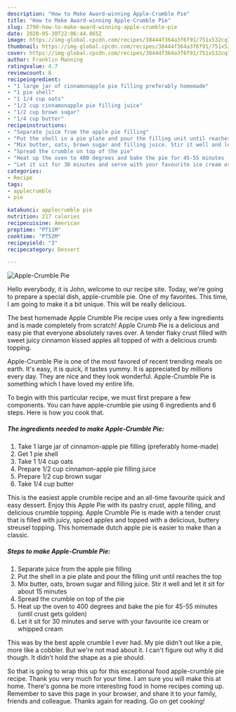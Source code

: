 ```yaml
---
description: "How to Make Award-winning Apple-Crumble Pie"
title: "How to Make Award-winning Apple-Crumble Pie"
slug: 2790-how-to-make-award-winning-apple-crumble-pie
date: 2020-05-30T22:06:44.865Z
image: https://img-global.cpcdn.com/recipes/38444f364a3f6f91/751x532cq70/apple-crumble-pie-recipe-main-photo.jpg
thumbnail: https://img-global.cpcdn.com/recipes/38444f364a3f6f91/751x532cq70/apple-crumble-pie-recipe-main-photo.jpg
cover: https://img-global.cpcdn.com/recipes/38444f364a3f6f91/751x532cq70/apple-crumble-pie-recipe-main-photo.jpg
author: Franklin Manning
ratingvalue: 4.7
reviewcount: 8
recipeingredient:
- "1 large jar of cinnamonapple pie filling preferably homemade"
- "1 pie shell"
- "1 1/4 cup oats"
- "1/2 cup cinnamonapple pie filling juice"
- "1/2 cup brown sugar"
- "1/4 cup butter"
recipeinstructions:
- "Separate juice from the apple pie filling"
- "Put the shell in a pie plate and pour the filling unit until reaches the top"
- "Mix butter, oats, brown sugar and filling juice. Stir it well and let it sit for about 15 minutes"
- "Spread the crumble on top of the pie"
- "Heat up the oven to 400 degrees and bake the pie for 45-55 minutes (until crust gets golden)"
- "Let it sit for 30 minutes and serve with your favourite ice cream or whipped cream"
categories:
- Recipe
tags:
- applecrumble
- pie

katakunci: applecrumble pie 
nutrition: 217 calories
recipecuisine: American
preptime: "PT11M"
cooktime: "PT52M"
recipeyield: "3"
recipecategory: Dessert

---
```



![Apple-Crumble Pie](https://img-global.cpcdn.com/recipes/38444f364a3f6f91/751x532cq70/apple-crumble-pie-recipe-main-photo.jpg)

Hello everybody, it is John, welcome to our recipe site. Today, we're going to prepare a special dish, apple-crumble pie. One of my favorites. This time, I am going to make it a bit unique. This will be really delicious.

The best homemade Apple Crumble Pie recipe uses only a few ingredients and is made completely from scratch! Apple Crumb Pie is a delicious and easy pie that everyone absolutely raves over. A tender flaky crust filled with sweet juicy cinnamon kissed apples all topped of with a delicious crumb topping.

Apple-Crumble Pie is one of the most favored of recent trending meals on earth. It's easy, it is quick, it tastes yummy. It is appreciated by millions every day. They are nice and they look wonderful. Apple-Crumble Pie is something which I have loved my entire life.


To begin with this particular recipe, we must first prepare a few components. You can have apple-crumble pie using 6 ingredients and 6 steps. Here is how you cook that.

<!--inarticleads1-->

##### The ingredients needed to make Apple-Crumble Pie:

1. Take 1 large jar of cinnamon-apple pie filling (preferably home-made)
1. Get 1 pie shell
1. Take 1 1/4 cup oats
1. Prepare 1/2 cup cinnamon-apple pie filling juice
1. Prepare 1/2 cup brown sugar
1. Take 1/4 cup butter


This is the easiest apple crumble recipe and an all-time favourite quick and easy dessert. Enjoy this Apple Pie with its pastry crust, apple filling, and delicious crumble topping. Apple Crumble Pie is made with a tender crust that is filled with juicy, spiced apples and topped with a delicious, buttery streusel topping. This homemade dutch apple pie is easier to make than a classic. 

<!--inarticleads2-->

##### Steps to make Apple-Crumble Pie:

1. Separate juice from the apple pie filling
1. Put the shell in a pie plate and pour the filling unit until reaches the top
1. Mix butter, oats, brown sugar and filling juice. Stir it well and let it sit for about 15 minutes
1. Spread the crumble on top of the pie
1. Heat up the oven to 400 degrees and bake the pie for 45-55 minutes (until crust gets golden)
1. Let it sit for 30 minutes and serve with your favourite ice cream or whipped cream


This was by the best apple crumble I ever had. My pie didn&#39;t out like a pie, more like a cobbler. But we&#39;re not mad about it. I can&#39;t figure out why it did though. It didn&#39;t hold the shape as a pie should. 

So that is going to wrap this up for this exceptional food apple-crumble pie recipe. Thank you very much for your time. I am sure you will make this at home. There's gonna be more interesting food in home recipes coming up. Remember to save this page in your browser, and share it to your family, friends and colleague. Thanks again for reading. Go on get cooking!
